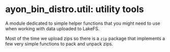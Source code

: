 # ayon_bin_distro.util: utility tools

A module dedicated to simple helper functions that you might need to use when
working with data uploaded to LakeFS.

Most of the time we upload zips so there is a `zip` package that implements 
a few very simple functions to pack and unpack zips.
